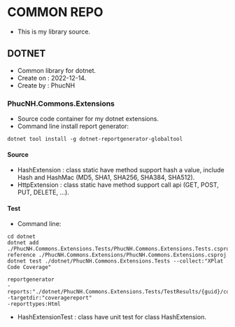 # COMMON REPO
- This is my library source.

## DOTNET
- Common library for dotnet.
- Create on : 2022-12-14.
- Create by : PhucNH

### PhucNH.Commons.Extensions
- Source code container for my dotnet extensions.
- Command line install report generator:
```
dotnet tool install -g dotnet-reportgenerator-globaltool
```

#### Source
- HashExtension : class static have method support hash a value, include Hash and HashMac (MD5, SHA1, SHA256, SHA384, SHA512).
- HttpExtension : class static have method support call api (GET, POST, PUT, DELETE, ...).

#### Test
- Command line:
```
cd dotnet
dotnet add ./PhucNH.Commons.Extensions.Tests/PhucNH.Commons.Extensions.Tests.csproj reference ./PhucNH.Commons.Extensions/PhucNH.Commons.Extensions.csproj
dotnet test ./dotnet/PhucNH.Commons.Extensions.Tests --collect:"XPlat Code Coverage"

reportgenerator
-reports:"./dotnet/PhucNH.Commons.Extensions.Tests/TestResults/{guid}/coverage.cobertura.xml"
-targetdir:"coveragereport"
-reporttypes:Html
```
- HashExtensionTest : class have unit test for class HashExtension.